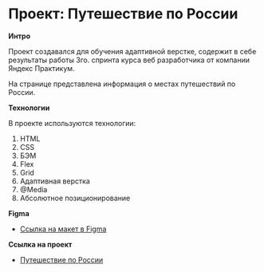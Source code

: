 # Проект: Путешествие по России

**Интро**

Проект создавался для обучения адаптивной верстке, содержит в себе результаты работы 3го. спринта курса веб разработчика от компании Яндекс Практикум.


На странице представлена информация о местах путешествий по России.

**Технологии**

В проекте используются технологии:
1. HTML
2. CSS
3. БЭМ
4. Flex
5. Grid
6. Адаптивная верстка
7. @Media
8. Абсолютное позиционирование

**Figma**

* [Ссылка на макет в Figma](https://www.figma.com/file/5S2WSbEFL6awjVWJ0NWL8Q/Sprint-3_-Russia-_-desktop-mobile?node-id=28503%3A0)

**Ссылка на проект**

* [Путешествие по России](https://kiokoshinkai.github.io/russian-travel/)
